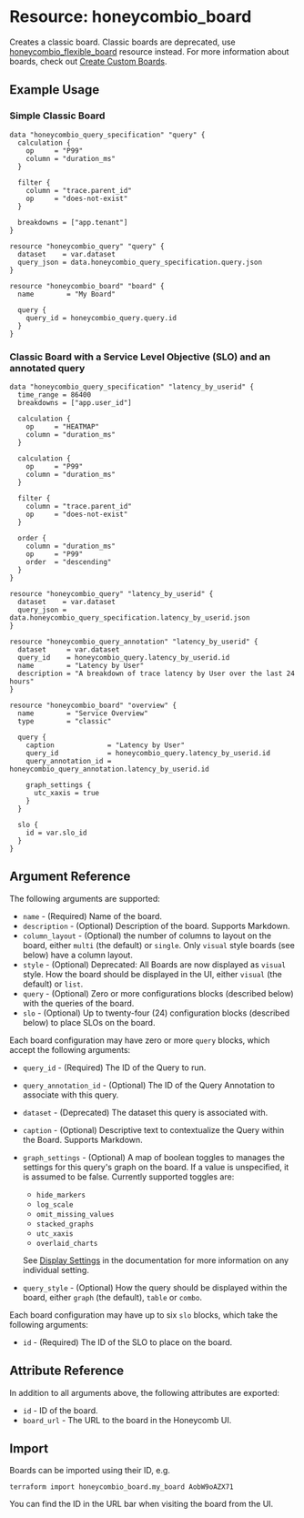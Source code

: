# Resource: honeycombio_board

Creates a classic board. Classic boards are deprecated, use [honeycombio_flexible_board](./flexible_board.md) resource instead. For more information about boards, check out [Create Custom Boards](https://docs.honeycomb.io/observe/boards).

## Example Usage

### Simple Classic Board

```hcl
data "honeycombio_query_specification" "query" {
  calculation {
    op     = "P99"
    column = "duration_ms"
  }

  filter {
    column = "trace.parent_id"
    op     = "does-not-exist"
  }

  breakdowns = ["app.tenant"]
}

resource "honeycombio_query" "query" {
  dataset    = var.dataset
  query_json = data.honeycombio_query_specification.query.json
}

resource "honeycombio_board" "board" {
  name        = "My Board"

  query {
    query_id = honeycombio_query.query.id
  }
}
```

### Classic Board with a Service Level Objective (SLO) and an annotated query

```hcl
data "honeycombio_query_specification" "latency_by_userid" {
  time_range = 86400
  breakdowns = ["app.user_id"]

  calculation {
    op     = "HEATMAP"
    column = "duration_ms"
  }

  calculation {
    op     = "P99"
    column = "duration_ms"
  }

  filter {
    column = "trace.parent_id"
    op     = "does-not-exist"
  }

  order {
    column = "duration_ms"
    op     = "P99"
    order  = "descending"
  }
}

resource "honeycombio_query" "latency_by_userid" {
  dataset    = var.dataset
  query_json = data.honeycombio_query_specification.latency_by_userid.json
}

resource "honeycombio_query_annotation" "latency_by_userid" {
  dataset     = var.dataset
  query_id    = honeycombio_query.latency_by_userid.id
  name        = "Latency by User"
  description = "A breakdown of trace latency by User over the last 24 hours"
}

resource "honeycombio_board" "overview" {
  name        = "Service Overview"
  type        = "classic"

  query {
    caption             = "Latency by User"
    query_id            = honeycombio_query.latency_by_userid.id
    query_annotation_id = honeycombio_query_annotation.latency_by_userid.id

    graph_settings {
      utc_xaxis = true
    }
  }

  slo {
    id = var.slo_id
  }
}
```

## Argument Reference

The following arguments are supported:

- `name` - (Required) Name of the board.
- `description` - (Optional) Description of the board. Supports Markdown.
- `column_layout` - (Optional) the number of columns to layout on the board, either `multi` (the default) or `single`. Only `visual` style boards (see below) have a column layout.
- `style` - (Optional) Deprecated: All Boards are now displayed as `visual` style. How the board should be displayed in the UI, either `visual` (the default) or `list`.
- `query` - (Optional) Zero or more configurations blocks (described below) with the queries of the board.
- `slo` - (Optional) Up to twenty-four (24) configuration blocks (described below) to place SLOs on the board.

Each board configuration may have zero or more `query` blocks, which accept the following arguments:

- `query_id` - (Required) The ID of the Query to run.
- `query_annotation_id` - (Optional) The ID of the Query Annotation to associate with this query.
- `dataset` - (Deprecated) The dataset this query is associated with.
- `caption` - (Optional) Descriptive text to contextualize the Query within the Board. Supports Markdown.
- `graph_settings` - (Optional) A map of boolean toggles to manages the settings for this query's graph on the board.
  If a value is unspecified, it is assumed to be false.
  Currently supported toggles are:

    - `hide_markers`
    - `log_scale`
    - `omit_missing_values`
    - `stacked_graphs`
    - `utc_xaxis`
    - `overlaid_charts`

    See [Display Settings](https://docs.honeycomb.io/investigate/query/customize-results/#display-settings-menu) in the documentation for more information on any individual setting.

- `query_style` - (Optional) How the query should be displayed within the board, either `graph` (the default), `table` or `combo`.

Each board configuration may have up to six `slo` blocks, which take the following arguments:

- `id` - (Required) The ID of the SLO to place on the board.

## Attribute Reference

In addition to all arguments above, the following attributes are exported:

- `id` - ID of the board.
- `board_url` - The URL to the board in the Honeycomb UI.

## Import

Boards can be imported using their ID, e.g.

```shell
terraform import honeycombio_board.my_board AobW9oAZX71
```

You can find the ID in the URL bar when visiting the board from the UI.
